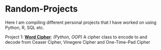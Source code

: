 # Random-Projects

Here I am compiling different personal projects that I have worked on using Python, R, SQL etc.

Project 1: [**Word Cipher**](https://github.com/mahmud-nobe/Random-Projects/blob/master/Word%20Cipher/cipher.py): _(Python, OOP)_ A cipher class to encode to and decode from Ceaser Cipher, Vinegere Cipher and One-Time-Pad Cipher
